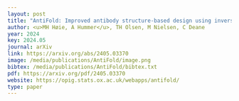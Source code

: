 ```yaml
--- 
layout: post
title: "AntiFold: Improved antibody structure-based design using inverse folding"
author: <u>MH Høie, A Hummer</u>, TH Olsen, M Nielsen, C Deane
year: 2024
key: 2024.05
journal: arXiv
link: https://arxiv.org/abs/2405.03370
image: /media/publications/AntiFold/image.png
bibtex: /media/publications/AntiFold/bibtex.txt
pdf: https://arxiv.org/pdf/2405.03370
website: https://opig.stats.ox.ac.uk/webapps/antifold/
type: paper
---
```

